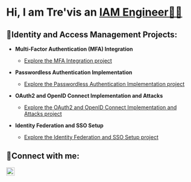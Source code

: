 <h1>Hi, I am Tre'vis an <a href="https://linkedin.com/in/trevisdean"> IAM Engineer👨‍💻 </a></h1>

<h2>📂Identity and Access Management Projects:</h2>

- <b>Multi-Factor Authentication (MFA) Integration</b>
  - [Explore the MFA Integration project](https://github.com/TechwTre/Okta-MFA-SSO)
    
- <b>Passwordless Authentication Implementation</b>
  - [Explore the Passwordless Authentication Implementation project](https://github.com/TechwTre/configure-ad)
    
- <b>OAuth2 and OpenID Connect Implementation and Attacks</b>
  - [Explore the OAuth2 and OpenID Connect Implementation and Attacks project ](https://github.com/TechwTre/jira-configuration)
    
- <b>Identity Federation and SSO Setup</b>
  - [Explore the Identity Federation and SSO Setup project](https://github.com/TechwTre/Azure-network-protocols)
    
<h2>📲Connect with me:</h2>

[<img align="left" alt="Tre | LinkedIn" width="22px" src="https://cdn.jsdelivr.net/npm/simple-icons@v3/icons/linkedin.svg" />][linkedin]

[linkedin]: https://linkedin.com/in/trevisdean/
